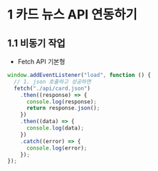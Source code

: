 # 1 카드 뉴스 API 연동하기

## 1.1 비동기 작업

- Fetch API 기본형

```js
window.addEventListener("load", function () {
  // 1. json 호출하고 성공하면
  fetch("./api/card.json")
    .then((response) => {
      console.log(response);
      return response.json();
    })
    .then((data) => {
      console.log(data);
    })
    .catch((error) => {
      console.log(error);
    });
});
```
